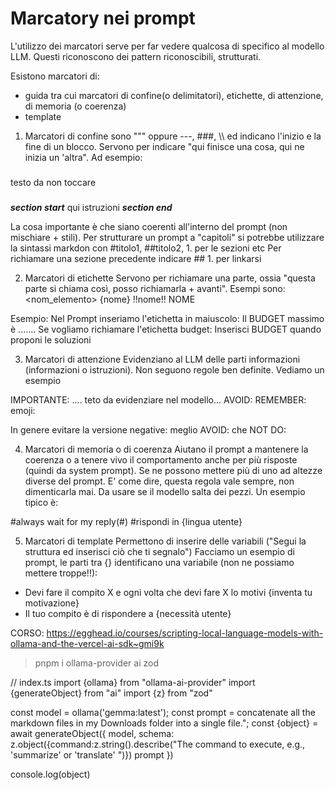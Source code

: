 # Marcatory nei prompt
L'utilizzo dei marcatori serve per far vedere qualcosa di specifico al modello LLM. Questi riconoscono dei pattern riconoscibili, strutturati.

Esistono marcatori di:
- guida tra cui marcatori di confine(o delimitatori), etichette, di attenzione, di memoria (o coerenza)
- template

1) Marcatori di confine sono """ oppure ---, ###, \\\ ed indicano l'inizio e la fine di un blocco. Servono per indicare "qui finisce una cosa, qui ne inizia un 'altra". Ad esempio:

###
testo da non toccare
###

***section start***
qui istruzioni
***section end***

La cosa importante è che siano coerenti all'interno del prompt (non mischiare + stili).
Per strutturare un prompt a "capitoli" si potrebbe utilizzare la sintassi markdon con #titolo1, ##titolo2, 1. per le sezioni etc
Per richiamare una sezione precedente indicare ## 1. per linkarsi

2) Marcatori di etichette
Servono per richiamare una parte, ossia "questa parte si chiama così, posso richiamarla + avanti".
Esempi sono:
<nom_elemento>
{nome}
!!nome!!
NOME

Esempio:
Nel Prompt inseriamo l'etichetta in maiuscolo: Il BUDGET massimo è .......
Se vogliamo richiamare l'etichetta budget: Inserisci BUDGET quando proponi le soluzioni

3. Marcatori di attenzione
Evidenziano al LLM delle parti informazioni (informazioni o istruzioni). Non seguono regole ben definite. Vediamo un esempio

IMPORTANTE: .... teto da evidenziare nel modello...
AVOID:
REMEMBER:
emoji:

In genere evitare la versione negative: meglio AVOID: che NOT DO:

4. Marcatori di memoria o di coerenza
Aiutano il prompt a mantenere la coerenza o a tenere vivo il comportamento anche per più risposte (quindi da system prompt). Se ne possono mettere più di uno ad altezze diverse del prompt. E' come dire, questa regola vale sempre, non dimenticarla mai. Da usare se il modello salta dei pezzi. Un esempio tipico è:

#always wait for my reply(#)
#rispondi in {lingua utente}


5. Marcatori di template
Permettono di inserire delle variabili ("Segui la struttura ed inserisci ciò che ti segnalo")
Facciamo un esempio di prompt, le parti tra {} identificano una variabile (non ne possiamo mettere troppe!!):
- Devi fare il compito X e ogni volta che devi fare X lo motivi {inventa tu motivazione}
- Il tuo compito è di rispondere a {necessità utente}

CORSO:
https://egghead.io/courses/scripting-local-language-models-with-ollama-and-the-vercel-ai-sdk~gmi9k
> pnpm i ollama-provider ai zod

// index.ts
import {ollama} from "ollama-ai-provider"
import {generateObject} from "ai"
import {z} from "zod"

const model = ollama('gemma:latest');
const prompt = concatenate all the markdown files in my Downloads folder into a single file.";
const {object} = await generateObject({
	model,
	schema: z.object({command:z.string().describe("The command to execute, e.g., 'summarize' or 'translate' ")})
	prompt
})

console.log(object)
